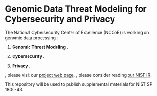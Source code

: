 # Genomic Data Threat Modeling for Cybersecurity and Privacy 

The National Cybersecurity Center of Excellence (NCCoE) is working on genomic data processing :

1. **Genomic Threat Modeling** .

2. **Cybersecurity** .

3. **Privacy** .

, please visit our [project web page](https://www.nccoe.nist.gov/projects/cybersecurity-and-privacy-genomic-data).
, please consider reading [our NIST IR](https://doi.org/10.6028/NIST.IR.8432).

This repository will be used to publish supplemental materials for NIST SP 1800-43.
